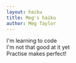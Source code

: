 ```yaml
---
layout: haiku
title: Meg's haiku
author: Meg Taylor
---
```


I'm learning to code<br> 
I'm not that good at it yet<br>
Practise makes perfect!<br>